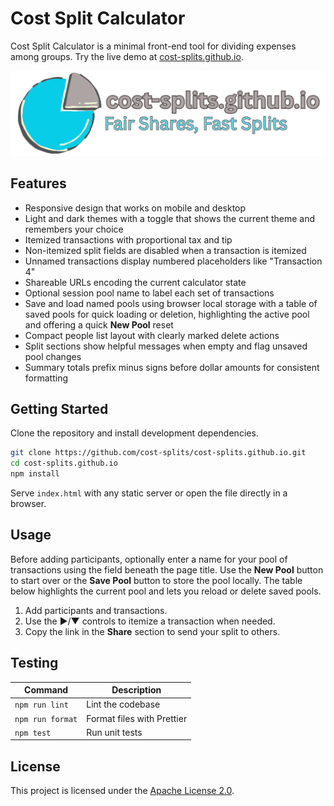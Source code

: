 # Cost Split Calculator

Cost Split Calculator is a minimal front-end tool for dividing expenses among
groups. Try the live demo at
[cost-splits.github.io](https://cost-splits.github.io).

![Cost Split Calculator screenshot](assets/icon-banner.png)

## Features

- Responsive design that works on mobile and desktop
- Light and dark themes with a toggle that shows the current theme and remembers
  your choice
- Itemized transactions with proportional tax and tip
- Non-itemized split fields are disabled when a transaction is itemized
- Unnamed transactions display numbered placeholders like "Transaction 4"
- Shareable URLs encoding the current calculator state
- Optional session pool name to label each set of transactions
- Save and load named pools using browser local storage with a table of saved
  pools for quick loading or deletion, highlighting the active pool and offering
  a quick **New Pool** reset
- Compact people list layout with clearly marked delete actions
- Split sections show helpful messages when empty and flag unsaved pool changes
- Summary totals prefix minus signs before dollar amounts for consistent
  formatting

## Getting Started

Clone the repository and install development dependencies.

```bash
git clone https://github.com/cost-splits/cost-splits.github.io.git
cd cost-splits.github.io
npm install
```

Serve `index.html` with any static server or open the file directly in a
browser.

## Usage

Before adding participants, optionally enter a name for your pool of
transactions using the field beneath the page title. Use the **New Pool** button
to start over or the **Save Pool** button to store the pool locally. The table
below highlights the current pool and lets you reload or delete saved pools.

1. Add participants and transactions.
2. Use the ▶/▼ controls to itemize a transaction when needed.
3. Copy the link in the **Share** section to send your split to others.

## Testing

| Command          | Description                |
| ---------------- | -------------------------- |
| `npm run lint`   | Lint the codebase          |
| `npm run format` | Format files with Prettier |
| `npm test`       | Run unit tests             |

## License

This project is licensed under the [Apache License 2.0](LICENSE).
